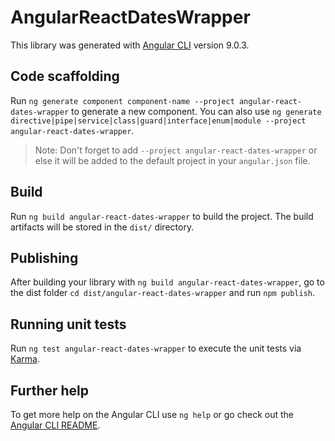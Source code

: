 # AngularReactDatesWrapper

This library was generated with [Angular CLI](https://github.com/angular/angular-cli) version 9.0.3.

## Code scaffolding

Run `ng generate component component-name --project angular-react-dates-wrapper` to generate a new component. You can also use `ng generate directive|pipe|service|class|guard|interface|enum|module --project angular-react-dates-wrapper`.
> Note: Don't forget to add `--project angular-react-dates-wrapper` or else it will be added to the default project in your `angular.json` file. 

## Build

Run `ng build angular-react-dates-wrapper` to build the project. The build artifacts will be stored in the `dist/` directory.

## Publishing

After building your library with `ng build angular-react-dates-wrapper`, go to the dist folder `cd dist/angular-react-dates-wrapper` and run `npm publish`.

## Running unit tests

Run `ng test angular-react-dates-wrapper` to execute the unit tests via [Karma](https://karma-runner.github.io).

## Further help

To get more help on the Angular CLI use `ng help` or go check out the [Angular CLI README](https://github.com/angular/angular-cli/blob/master/README.md).
